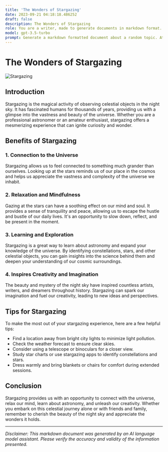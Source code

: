 ```yaml
---
title: 'The Wonders of Stargazing'
date: 2023-09-21 04:18:18.486252
draft: false
description: The Wonders of Stargazing
role: You are a writer, made to generate documents in markdown format. It is very important that all of the documents you generate are in valid markdown format.
model: gpt-3.5-turbo
prompt: Generate a markdown formatted document about a random topic. At the bottom, include a disclaimer explaining that the document was generated by you. The first line of the document should be the title. Make sure that the entire document is in proper markdown format, using a mix of various tags to make the document visually appealing.
---
```


# The Wonders of Stargazing

![Stargazing](https://www.example.com/images/stargazing.jpg)

## Introduction

Stargazing is the magical activity of observing celestial objects in the night sky. It has fascinated humans for thousands of years, providing us with a glimpse into the vastness and beauty of the universe. Whether you are a professional astronomer or an amateur enthusiast, stargazing offers a mesmerizing experience that can ignite curiosity and wonder.

## Benefits of Stargazing

### 1. Connection to the Universe

Stargazing allows us to feel connected to something much grander than ourselves. Looking up at the stars reminds us of our place in the cosmos and helps us appreciate the vastness and complexity of the universe we inhabit.

### 2. Relaxation and Mindfulness

Gazing at the stars can have a soothing effect on our mind and soul. It provides a sense of tranquility and peace, allowing us to escape the hustle and bustle of our daily lives. It's an opportunity to slow down, reflect, and be present in the moment.

### 3. Learning and Exploration

Stargazing is a great way to learn about astronomy and expand your knowledge of the universe. By identifying constellations, stars, and other celestial objects, you can gain insights into the science behind them and deepen your understanding of our cosmic surroundings.

### 4. Inspires Creativity and Imagination

The beauty and mystery of the night sky have inspired countless artists, writers, and dreamers throughout history. Stargazing can spark our imagination and fuel our creativity, leading to new ideas and perspectives.

## Tips for Stargazing

To make the most out of your stargazing experience, here are a few helpful tips:

- Find a location away from bright city lights to minimize light pollution.
- Check the weather forecast to ensure clear skies.
- Consider using a telescope or binoculars for a closer view.
- Study star charts or use stargazing apps to identify constellations and stars.
- Dress warmly and bring blankets or chairs for comfort during extended sessions.

## Conclusion

Stargazing provides us with an opportunity to connect with the universe, relax our mind, learn about astronomy, and unleash our creativity. Whether you embark on this celestial journey alone or with friends and family, remember to cherish the beauty of the night sky and appreciate the wonders it holds.

---

*Disclaimer: This markdown document was generated by an AI language model assistant. Please verify the accuracy and validity of the information presented.*

